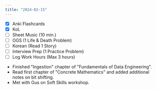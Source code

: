 ```yaml
---
title: "2024-02-15"
---
```


- [x] Anki Flashcards
- [x] KoL
- [ ] Sheet Music (10 min.)
- [ ] OGS (1 Life & Death Problem)
- [ ] Korean (Read 1 Story)
- [ ] Interview Prep (1 Practice Problem)
- [ ] Log Work Hours (Max 3 hours)

* Finished "Ingestion" chapter of "Fundamentals of Data Engineering".
* Read first chapter of "Concrete Mathematics" and added additional notes on bit shifting.
* Met with Gus on Soft Skills workshop.